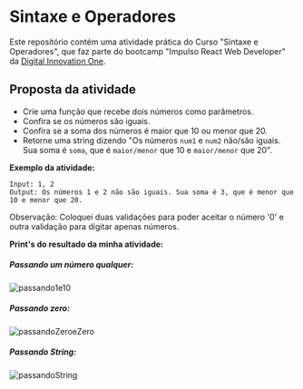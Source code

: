 # Sintaxe e Operadores

Este repositório contém uma atividade prática do Curso "Sintaxe e Operadores", que faz parte do bootcamp "Impulso React Web Developer" da [Digital Innovation One](https://www.dio.me/).

## Proposta da atividade

- Crie uma função que recebe dois números como parâmetros.
- Confira se os números são iguais.
- Confira se a soma dos números é maior que 10 ou menor que 20.
- Retorne uma string dizendo "Os números `num1` e `num2` não/são iguais. Sua soma é `soma`, que é `maior/menor` que 10 e `maior/menor` que 20".

**Exemplo da atividade:**

```
Input: 1, 2
Output: Os números 1 e 2 não são iguais. Sua soma é 3, que é menor que 10 e menor que 20.
```
Observação: Coloquei duas validações para poder aceitar o número '0' e outra validação para digitar apenas números.


**Print's do resultado da minha atividade:**

##### Passando um número qualquer:

![passando1e10](https://user-images.githubusercontent.com/56963289/158717641-7e73bd96-cfe7-418e-a01f-74b33b891720.jpg)

##### Passando zero:

![passandoZeroeZero](https://user-images.githubusercontent.com/56963289/158717804-7e6bcd1a-1b3e-45f2-82af-5eb1d1dc7b96.jpg)

##### Passando String:

![passandoString](https://user-images.githubusercontent.com/56963289/158718294-78ab4637-18e7-4094-bf94-2b89723bc40c.jpg)




